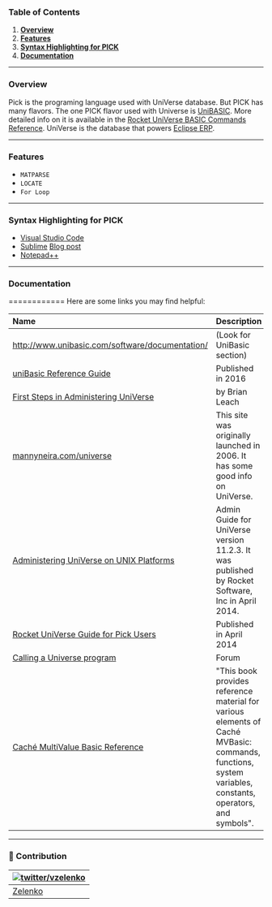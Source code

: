 ### Table of Contents
1. **[Overview](#overview)**
2. **[Features](#features)**
3. **[Syntax Highlighting for PICK](#syntax-highlighting-for-pick)**
4. **[Documentation](#documentation)**

---

### Overview
Pick is the programing language used with UniVerse database.  But PICK has many flavors.  The one PICK flavor used with Universe is  [UniBASIC](https://github.com/zelenko/pick/wiki).  More detailed info on it is available in the  [Rocket UniVerse BASIC Commands Reference](http://docs.rocketsoftware.com/nxt/gateway.dll/RKBnew20%2Funiverse%2Fprevious%20versions%2Fv11.2.3%2Funiverse_basiccommandsrefguide_v1123.pdf).  UniVerse is the database that powers [Eclipse ERP](https://en.wikipedia.org/wiki/Eclipse_ERP).  

---

### Features

* `MATPARSE`
* `LOCATE`
* `For Loop`

---

### Syntax Highlighting for PICK
* [Visual Studio Code](https://marketplace.visualstudio.com/items?itemName=TravisHaley.pick)
* [Sublime](https://github.com/jordonbrill/sublime-pickbasic/blob/master/pick.YAML-tmLanguage) [Blog post](https://www.jordonbrill.com/2015/pick-basic-syntax-highlighting-in-sublime-text-3/)
* [Notepad++](https://sourceforge.net/p/notepad-plus/patches/92/)

---

### Documentation
============
Here are some links you may find helpful:

| Name | Description |
| :---- | :---- |
| http://www.unibasic.com/software/documentation/ | (Look for UniBasic section) |
| [uniBasic Reference Guide](http://www.unibasic.com/wp-content/software_docs/unibasic/unibasic_9_3_reference_manual.pdf) | Published in 2016 |
| [First Steps in Administering UniVerse](http://www.mvdeveloper.com/public/files/First%20steps%20in%20UniVerse%20administration.pdf) | by Brian Leach |
| [mannyneira.com/universe](http://www.mannyneira.com/universe/index.html?news) | This site was originally launched in 2006.  It has some good info on UniVerse. |
| [Administering UniVerse on UNIX Platforms](http://docs.rocketsoftware.com/nxt/gateway.dll/RKBnew20%2Funiverse%2Fprevious%20versions%2Fv11.2.3%2Funiverse_unixplatformsadminguide_v1123.pdf) | Admin Guide for UniVerse version 11.2.3.  It was published by Rocket Software, Inc in April 2014. |
| [Rocket UniVerse Guide for Pick Users](http://docs.rocketsoftware.com/nxt/gateway.dll/RKBnew20%2Funiverse%2Fprevious%20versions%2Fv11.2.3%2Funiverse_pickuserguide_v1123.pdf) | Published in April 2014 |
| [Calling a Universe program](http://www.unix.com/unix-for-advanced-and-expert-users/101129-calling-universe-program.html) | Forum |
| [Caché MultiValue Basic Reference](http://docs.intersystems.com/ens20121/csp/docbook/DocBook.UI.Page.cls?KEY=RVBS_preface) | "This book provides reference material for various elements of Caché MVBasic: commands, functions, system variables, constants, operators, and symbols". |

---

### 📖 Contribution

| [![twitter/vzelenko](https://avatars0.githubusercontent.com/u/30665185?v=4&s=50)](https://twitter.com/vzelenko "Follow @vzelenko on Twitter") |
|---|
| [Zelenko](https://zelenko.github.io/) |
